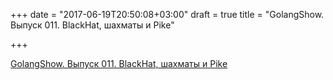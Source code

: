 +++
date = "2017-06-19T20:50:08+03:00"
draft = true
title = "GolangShow. Выпуск 011. BlackHat, шахматы и Pike"

+++

<p><a href="http://golangshow.com/episode/2015/08-06-011/">GolangShow. Выпуск 011. BlackHat, шахматы и Pike</a></p>